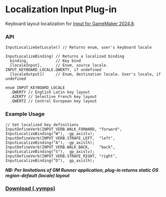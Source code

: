 # Localization Input Plug-in

Keyboard layout localization for [Input for GameMaker 2024.8](https://github.com/offalynne/Input).

### API

```
InputLocalizeGetLocale() // Returns enum, user's keyboard locale

InputLocalizeBinding( // Returns a localized binding
  binding,            // Key bind
  [localeInput],      // Enum, source locale. INPUT_KEYBOARD_LOCALE.QWERTY, if undefined
  [localeOutput])     // Enum, destination locale. User's locale, if undefined

enum INPUT_KEYBOARD_LOCALE
  .QWERTY // English Latin key layout
  .AZERTY // Selective French key layout 
  .QWERTZ // Central European key layout  
```

### Example Usage

```
// Set localized key definitions
InputDefineVerb(INPUT_VERB.WALK_FORWARD, "forward", InputLocalizeBinding("W"), -gp_axislv);
InputDefineVerb(INPUT_VERB.STRAFE_LEFT,  "left",    InputLocalizeBinding("A"), -gp_axislh);
InputDefineVerb(INPUT_VERB.WALK_BACK,    "back",    InputLocalizeBinding("S"),  gp_axislv);
InputDefineVerb(INPUT_VERB.STRAFE_RIGHT, "right",   InputLocalizeBinding("D"),  gp_axislh);
```

***NB: Per limitations of GM Runner application, plug-in returns static OS region-default (locale) layout***

### **[Download (.yymps)](https://github.com/offalynne/InputPlugin-Localization/releases)**
